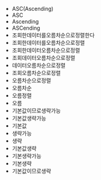 - ASC(Ascending)
- ASC
- Ascending
- ASCending
- 조회한데이터를오름차순으로정렬한다
- 조회한데이터를오름차순으로정렬
- 조회한데이터오름차순으로정렬
- 조회데이터오름차순으로정렬
- 데이터오름차순으로정렬
- 조회오름차순으로정렬
- 오름차순으로정렬
- 오름차순
- 오름정렬
- 오름
- 기본값이므로생략가능
- 기본값생략가능
- 기본값
- 생략가능
- 생략
- 기본값생략
- 기본생략가능
- 기본생략
- 기본값이므로생략